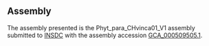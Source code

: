 

Assembly
--------

The assembly presented is the Phyt\_para\_CHvinca01\_V1 assembly
submitted to [INSDC](http://www.insdc.org) with the assembly accession
[GCA\_000509505.1](http://www.ebi.ac.uk/ena/data/view/GCA_000509505.1).
